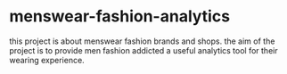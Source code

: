 # menswear-fashion-analytics
this project is about menswear fashion brands and shops.
the aim of the project is to provide men fashion addicted a useful analytics tool for their wearing experience.
